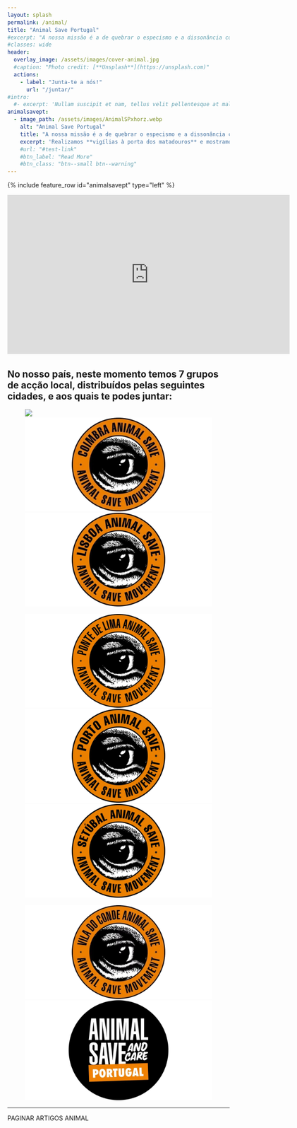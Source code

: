 ```yaml
---
layout: splash
permalink: /animal/
title: "Animal Save Portugal"
#excerpt: "A nossa missão é a de quebrar o especismo e a dissonância cognitiva, lutando pelos direitos de todos os animais. Realizamos vigílias à porta dos matadouros e mostramos a exploração e injustiça a que os animais são sujeitos. Fazemos acções de rua e de sensibilização pela libertação animal."
#classes: wide
header:
  overlay_image: /assets/images/cover-animal.jpg
  #caption: "Photo credit: [**Unsplash**](https://unsplash.com)"
  actions:
    - label: "Junta-te a nós!"
      url: "/juntar/"
#intro:
  #- excerpt: 'Nullam suscipit et nam, tellus velit pellentesque at malesuada, enim eaque. Quis nulla, netus tempor in diam gravida tincidunt, *proin faucibus* voluptate felis id sollicitudin. Centered with `type="center"`'
animalsavept:
  - image_path: /assets/images/AnimalSPxhorz.webp
    alt: "Animal Save Portugal"
    title: "A nossa missão é a de quebrar o especismo e a dissonância cognitiva, lutando pelos direitos de todos os animais."
    excerpt: 'Realizamos **vigílias à porta dos matadouros** e mostramos a exploração e injustiça a que os animais são sujeitos. Fazemos acções de rua e de sensibilização pela libertação animal. Encontra-nos no [Instagram](https://instagram.com/animalsave.portugal), [Facebook](https://facebook.com/animalsaveportugal) ou envia-nos um [e-mail](mailto:animalsavept@gmail.com).'
    #url: "#test-link"
    #btn_label: "Read More"
    #btn_class: "btn--small btn--warning"
---
```


{% include feature_row id="animalsavept" type="left" %}

<iframe width="640" height="360" src="https://www.youtube-nocookie.com/embed/I29ytMuY-YQ?controls=0" frameborder="0" allowfullscreen></iframe>

## No nosso país, neste momento temos 7 grupos de acção local, distribuídos pelas seguintes cidades, e aos quais te podes juntar:


<figure class="third">
    <a href="/animal/aveiro"><img src="{{ baseurl }}/assets/images/AveiroASxhorz.webp"></a>
    <a href="/animal/coimbra"><img src="/assets/images/CoimbraASxhorz.webp"></a>
    <a href="/animal/lisboa"><img src="/assets/images/LisboaASxhorz.webp"></a>
</figure>

<figure class="third">
    <a href="/animal/pontedelima"><img src="/assets/images/PonteDeLimaASxhorz.webp"></a>
    <a href="/animal/porto"><img src="/assets/images/PortoASxhorz.webp"></a>
    <a href="/animal/setubal"><img src="/assets/images/SetubalASxhorz.webp"></a>
</figure>

<figure class="third">
    <a href="/animal/viladoconde"><img src="/assets/images/VilaDoCondeASxhorz.webp"></a>
    <a href="/animal/saveandcare"><img src="/assets/images/ASave&CarePortugalxhorz.webp"></a>
</figure>

---
PAGINAR ARTIGOS ANIMAL
